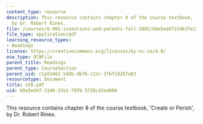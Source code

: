 ```yaml
---
content_type: resource
description: This resource contains chapter 8 of the course textbook, 'Create or Perish',
  by Dr. Robert Rines.
file: /courses/6-901-inventions-and-patents-fall-2005/60e5ed4731463fe179765738c43e4806_ch8.pdf
file_type: application/pdf
learning_resource_types:
- Readings
license: https://creativecommons.org/licenses/by-nc-sa/4.0/
ocw_type: OCWFile
parent_title: Readings
parent_type: CourseSection
parent_uid: c1a53462-548b-db76-c21c-3fbf19287e83
resourcetype: Document
title: ch8.pdf
uid: 60e5ed47-3146-3fe1-7976-5738c43e4806
---
```

This resource contains chapter 8 of the course textbook, 'Create or Perish', by Dr. Robert Rines.